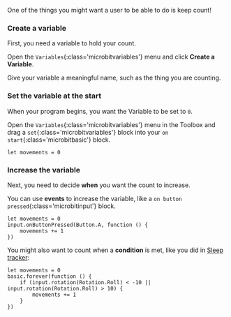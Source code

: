 One of the things you might want a user to be able to do is keep count!

### Create a variable

First, you need a variable to hold your count. 

Open the `Variables`{:class='microbitvariables'} menu and click **Create a Variable**. 

Give your variable a meaningful name, such as the thing you are counting.

### Set the variable at the start

When your program begins, you want the Variable to be set to `0`.

Open the `Variables`{:class='microbitvariables'} menu in the Toolbox and drag a `set`{:class='microbitvariables'} block into your `on start`{:class='microbitbasic'} block.

```microbit
let movements = 0
```

### Increase the variable

Next, you need to decide **when** you want the count to increase. 

You can use **events** to increase the variable, like a `on button pressed`{:class='microbitinput'} block. 

```microbit
let movements = 0
input.onButtonPressed(Button.A, function () {
    movements += 1
})
```

You might also want to count when a **condition** is met, like you did in [Sleep tracker]():

```microbit
let movements = 0
basic.forever(function () {
    if (input.rotation(Rotation.Roll) < -10 || input.rotation(Rotation.Roll) > 10) {
        movements += 1
    }
})
```
